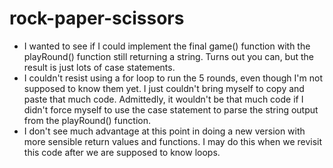 # rock-paper-scissors

* I wanted to see if I could implement the final game() function with the playRound() function still
  returning a string. Turns out you can, but the result is just lots of case statements.
* I couldn't resist using a for loop to run the 5 rounds, even though I'm not supposed to know them yet. I just couldn't bring myself to copy and
  paste that much code. Admittedly, it wouldn't be that much code if I didn't force myself to use
  the case statement to parse the string output from the playRound() function.
* I don't see much advantage at this point in doing a new version with more sensible return values
  and functions. I may do this when we revisit this code after we are supposed to know loops.